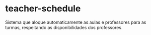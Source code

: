# teacher-schedule
Sistema que aloque automaticamente as aulas e professores para as turmas, respeitando as disponibilidades dos professores.

